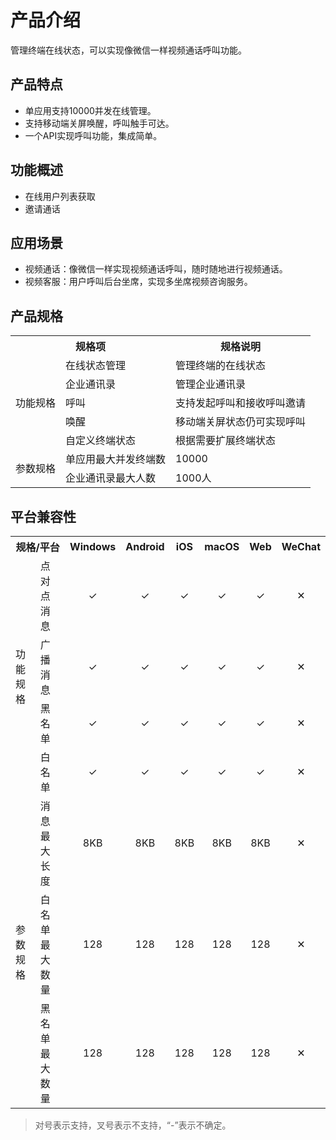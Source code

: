 # 产品介绍

管理终端在线状态，可以实现像微信一样视频通话呼叫功能。

## 产品特点

+ 单应用支持10000并发在线管理。
+ 支持移动端关屏唤醒，呼叫触手可达。
+ 一个API实现呼叫功能，集成简单。

## 功能概述
- 在线用户列表获取
- 邀请通话

## 应用场景

+ 视频通话：像微信一样实现视频通话呼叫，随时随地进行视频通话。
+ 视频客服：用户呼叫后台坐席，实现多坐席视频咨询服务。


## 产品规格

<table>
<tr>
<th colspan="2" align="center">规格项</th>
<th align="center">规格说明</th>
</tr>

<tr>
<td rowspan="5">功能规格</td>
<td>在线状态管理</td>
<td>管理终端的在线状态</td>
</tr>

<tr>
<td>企业通讯录</td>
<td>管理企业通讯录</td>
</tr>

<tr>
<td>呼叫</td>
<td>支持发起呼叫和接收呼叫邀请</td>
</tr>

<tr>
<td>唤醒</td>
<td>移动端关屏状态仍可实现呼叫</td>
</tr>

<tr>
<td>自定义终端状态</td>
<td>根据需要扩展终端状态</td>
</tr>

<tr>
<td rowspan="2">参数规格</td>
<td>单应用最大并发终端数</td>
<td>10000</td>
</tr>

<tr>
<td>企业通讯录最大人数</td>
<td>1000人</td>
</tr>

</table>

## 平台兼容性

<table>
<tr>
<th colspan="2" align="center">规格/平台</th>
<th align="center">Windows</th>
<th align="center">Android</th>
<th align="center">iOS</th>
<th align="center">macOS</th>
<th align="center">Web</th>
<th align="center">WeChat</th>
</tr>

<tr>
<td rowspan="4">功能规格</td>
<td>点对点消息</td>
<td align="center">&#10003</td>
<td align="center">&#10003</td>
<td align="center">&#10003</td>
<td align="center">&#10003</td>
<td align="center">&#10003</td>
<td align="center">&#10005</td>
</tr>

<tr>
<td>广播消息</td>
<td align="center">&#10003</td>
<td align="center">&#10003</td>
<td align="center">&#10003</td>
<td align="center">&#10003</td>
<td align="center">&#10003</td>
<td align="center">&#10005</td>
</tr>

<tr>
<td>黑名单</td>
<td align="center">&#10003</td>
<td align="center">&#10003</td>
<td align="center">&#10003</td>
<td align="center">&#10003</td>
<td align="center">&#10003</td>
<td align="center">&#10005</td>
</tr>

<tr>
<td>白名单</td>
<td align="center">&#10003</td>
<td align="center">&#10003</td>
<td align="center">&#10003</td>
<td align="center">&#10003</td>
<td align="center">&#10003</td>
<td align="center">&#10005</td>
</tr>


<tr>
<td rowspan="3">参数规格</td>
<td>消息最大长度</td>
<td align="center">8KB</td>
<td align="center">8KB</td>
<td align="center">8KB</td>
<td align="center">8KB</td>
<td align="center">8KB</td>
<td align="center">&#10005</td>
</tr>

<tr>
<td>白名单最大数量</td>
<td align="center">128</td>
<td align="center">128</td>
<td align="center">128</td>
<td align="center">128</td>
<td align="center">128</td>
<td align="center">&#10005</td>
</tr>

<tr>
<td>黑名单最大数量</td>
<td align="center">128</td>
<td align="center">128</td>
<td align="center">128</td>
<td align="center">128</td>
<td align="center">128</td>
<td align="center">&#10005</td>
</tr>

</table>

> 对号表示支持，叉号表示不支持，“-”表示不确定。

